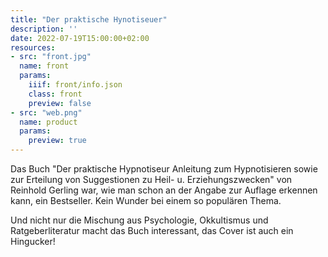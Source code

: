 ```yaml
---
title: "Der praktische Hynotiseuer"
description: ''
date: 2022-07-19T15:00:00+02:00
resources:
- src: "front.jpg"
  name: front
  params:
    iiif: front/info.json
    class: front
    preview: false
- src: "web.png"
  name: product
  params:
    preview: true
---
```

Das Buch "Der praktische Hypnotiseur Anleitung zum Hypnotisieren sowie zur Erteilung von Suggestionen zu Heil- u. Erziehungszwecken" von Reinhold Gerling war, wie man schon an der Angabe zur Auflage erkennen kann, ein Bestseller. Kein Wunder bei einem so populären Thema.

Und nicht nur die Mischung aus Psychologie, Okkultismus und Ratgeberliteratur macht das Buch interessant, das Cover ist auch ein Hingucker!
